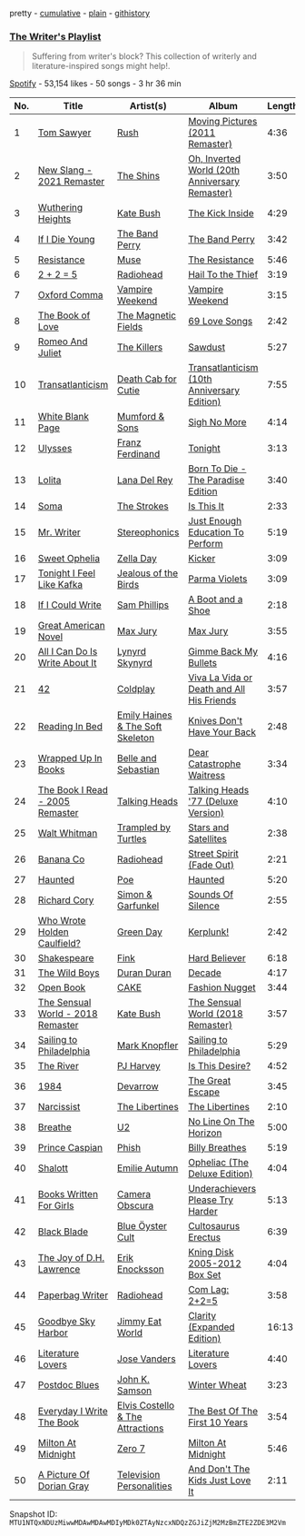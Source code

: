 pretty - [cumulative](/playlists/cumulative/37i9dQZF1DWYckg2NJborB.md) - [plain](/playlists/plain/37i9dQZF1DWYckg2NJborB) - [githistory](https://github.githistory.xyz/mackorone/spotify-playlist-archive/blob/main/playlists/plain/37i9dQZF1DWYckg2NJborB)

### [The Writer's Playlist](https://open.spotify.com/playlist/37i9dQZF1DWYckg2NJborB)

> Suffering from writer's block? This collection of writerly and literature\-inspired songs might help!.

[Spotify](https://open.spotify.com/user/spotify) - 53,154 likes - 50 songs - 3 hr 36 min

| No. | Title | Artist(s) | Album | Length |
|---|---|---|---|---|
| 1 | [Tom Sawyer](https://open.spotify.com/track/3QZ7uX97s82HFYSmQUAN1D) | [Rush](https://open.spotify.com/artist/2Hkut4rAAyrQxRdof7FVJq) | [Moving Pictures \(2011 Remaster\)](https://open.spotify.com/album/2xg7iIKoSqaDNpDbJnyCjY) | 4:36 |
| 2 | [New Slang \- 2021 Remaster](https://open.spotify.com/track/0NslHuacjxQYfUTOW3HCIV) | [The Shins](https://open.spotify.com/artist/4LG4Bs1Gadht7TCrMytQUO) | [Oh, Inverted World \(20th Anniversary Remaster\)](https://open.spotify.com/album/5XmhHMj5LZLWo32aA6ntKE) | 3:50 |
| 3 | [Wuthering Heights](https://open.spotify.com/track/5YSI1311X8t31PBjkBG4CZ) | [Kate Bush](https://open.spotify.com/artist/1aSxMhuvixZ8h9dK9jIDwL) | [The Kick Inside](https://open.spotify.com/album/5NKTuBLCYhN0OwqFiGdXd1) | 4:29 |
| 4 | [If I Die Young](https://open.spotify.com/track/4u26EevCNXMhlvE1xFBJwX) | [The Band Perry](https://open.spotify.com/artist/75FnCoo4FBxH5K1Rrx0k5A) | [The Band Perry](https://open.spotify.com/album/3dASAcs9QOsmoSLhHjEhCu) | 3:42 |
| 5 | [Resistance](https://open.spotify.com/track/1C2QJNTmsTxCDBuIgai8QV) | [Muse](https://open.spotify.com/artist/12Chz98pHFMPJEknJQMWvI) | [The Resistance](https://open.spotify.com/album/0eFHYz8NmK75zSplL5qlfM) | 5:46 |
| 6 | [2 + 2 = 5](https://open.spotify.com/track/4xkcGfpM9RwB4IiQ7yx2dB) | [Radiohead](https://open.spotify.com/artist/4Z8W4fKeB5YxbusRsdQVPb) | [Hail To the Thief](https://open.spotify.com/album/5mzoI3VH0ZWk1pLFR6RoYy) | 3:19 |
| 7 | [Oxford Comma](https://open.spotify.com/track/0ful4PHfTIxzXiZSZsXQ0H) | [Vampire Weekend](https://open.spotify.com/artist/5BvJzeQpmsdsFp4HGUYUEx) | [Vampire Weekend](https://open.spotify.com/album/7n8NJkGKAl2np1bXiRn0CY) | 3:15 |
| 8 | [The Book of Love](https://open.spotify.com/track/62ZYyXIsHVX5xVUj80arVu) | [The Magnetic Fields](https://open.spotify.com/artist/6RWjTQqILL7a1tQ0VapyLK) | [69 Love Songs](https://open.spotify.com/album/2GuROKcqyHdpIDcgxml1C7) | 2:42 |
| 9 | [Romeo And Juliet](https://open.spotify.com/track/1kfrnPViuzKdNwmH21ehLg) | [The Killers](https://open.spotify.com/artist/0C0XlULifJtAgn6ZNCW2eu) | [Sawdust](https://open.spotify.com/album/4NtamseeVOGesCm8W9oHSz) | 5:27 |
| 10 | [Transatlanticism](https://open.spotify.com/track/0DoACS30GwIY6qaFjCMMUz) | [Death Cab for Cutie](https://open.spotify.com/artist/0YrtvWJMgSdVrk3SfNjTbx) | [Transatlanticism \(10th Anniversary Edition\)](https://open.spotify.com/album/4jQW2mhMH3TxtAOol3Djuf) | 7:55 |
| 11 | [White Blank Page](https://open.spotify.com/track/6oxnUh5HybZDk6VNGzvw2j) | [Mumford & Sons](https://open.spotify.com/artist/3gd8FJtBJtkRxdfbTu19U2) | [Sigh No More](https://open.spotify.com/album/4828DYqqXoOl1bMPyh5c3S) | 4:14 |
| 12 | [Ulysses](https://open.spotify.com/track/5sCjd47MEpd7vkvhYukANl) | [Franz Ferdinand](https://open.spotify.com/artist/0XNa1vTidXlvJ2gHSsRi4A) | [Tonight](https://open.spotify.com/album/6ppF24fU5pqbPrPuK5zVnS) | 3:13 |
| 13 | [Lolita](https://open.spotify.com/track/696cNqpF2NwRLzC7KqCurz) | [Lana Del Rey](https://open.spotify.com/artist/00FQb4jTyendYWaN8pK0wa) | [Born To Die \- The Paradise Edition](https://open.spotify.com/album/5PW8nAtvf2HV8RYZFd4IrX) | 3:40 |
| 14 | [Soma](https://open.spotify.com/track/6gU7ohksNd6LsEJMWfDRhp) | [The Strokes](https://open.spotify.com/artist/0epOFNiUfyON9EYx7Tpr6V) | [Is This It](https://open.spotify.com/album/2k8KgmDp9oHrmu0MIj4XDE) | 2:33 |
| 15 | [Mr\. Writer](https://open.spotify.com/track/1D6dE2mMlGz3WN1gjKQ76E) | [Stereophonics](https://open.spotify.com/artist/21UJ7PRWb3Etgsu99f8yo8) | [Just Enough Education To Perform](https://open.spotify.com/album/51I2N3YcrmqOJfzywty3l4) | 5:19 |
| 16 | [Sweet Ophelia](https://open.spotify.com/track/1jPZgfC9tWFNf7iBGdrTPV) | [Zella Day](https://open.spotify.com/artist/100sLnojEpcadRx4edEBA6) | [Kicker](https://open.spotify.com/album/600XgAY1N6sRPVczmBogiF) | 3:09 |
| 17 | [Tonight I Feel Like Kafka](https://open.spotify.com/track/6ojZsSfUuRUC4VxtWLUAdi) | [Jealous of the Birds](https://open.spotify.com/artist/3S8P24WjZtVNaPLeXjaCJm) | [Parma Violets](https://open.spotify.com/album/0EwUDa0erUFKWfzhCk3vNX) | 3:09 |
| 18 | [If I Could Write](https://open.spotify.com/track/6Rdmwrln6jrQGdRDHl246o) | [Sam Phillips](https://open.spotify.com/artist/6Epdio7Ic0zhZkhXHFc8qa) | [A Boot and a Shoe](https://open.spotify.com/album/5ga0Nw06TGpciOmL6T6qMS) | 2:18 |
| 19 | [Great American Novel](https://open.spotify.com/track/4ry2Jh7zMFRDzqOHil8prF) | [Max Jury](https://open.spotify.com/artist/3MuPVbFDynbq9zRTAqjRxi) | [Max Jury](https://open.spotify.com/album/4dylZZrQcKM84MAAmvkIlb) | 3:55 |
| 20 | [All I Can Do Is Write About It](https://open.spotify.com/track/1xGkvw8sTnDujVFcMN6zvc) | [Lynyrd Skynyrd](https://open.spotify.com/artist/4MVyzYMgTwdP7Z49wAZHx0) | [Gimme Back My Bullets](https://open.spotify.com/album/7nl7cH6KtKcKU7I2Hj2gAM) | 4:16 |
| 21 | [42](https://open.spotify.com/track/2i2Lz3FDIqYdsJZEWkEaTC) | [Coldplay](https://open.spotify.com/artist/4gzpq5DPGxSnKTe4SA8HAU) | [Viva La Vida or Death and All His Friends](https://open.spotify.com/album/1CEODgTmTwLyabvwd7HBty) | 3:57 |
| 22 | [Reading In Bed](https://open.spotify.com/track/4H73CNDBQpE9gp3YTFfC7y) | [Emily Haines & The Soft Skeleton](https://open.spotify.com/artist/1b2U0VT1Z4ACqOihBL1fgw) | [Knives Don't Have Your Back](https://open.spotify.com/album/3ugZjO9GDXiiq4LRDDzcv8) | 2:48 |
| 23 | [Wrapped Up In Books](https://open.spotify.com/track/14TIka80BMTELhMHk1sIdH) | [Belle and Sebastian](https://open.spotify.com/artist/4I2BJf80C0skQpp1sQmA0h) | [Dear Catastrophe Waitress](https://open.spotify.com/album/7HNrDkHNFopKBXGWf0UZML) | 3:34 |
| 24 | [The Book I Read \- 2005 Remaster](https://open.spotify.com/track/1WKEDO98nmcF1uYmMttw7B) | [Talking Heads](https://open.spotify.com/artist/2x9SpqnPi8rlE9pjHBwmSC) | [Talking Heads '77 \(Deluxe Version\)](https://open.spotify.com/album/5eqcF7pWzHgWpGdEmHgeSN) | 4:10 |
| 25 | [Walt Whitman](https://open.spotify.com/track/6nQ5z2EDrltb8MZs3HhfgL) | [Trampled by Turtles](https://open.spotify.com/artist/3GjVVVcFmUgEJEAAsbGkf4) | [Stars and Satellites](https://open.spotify.com/album/3otETa3Pe9HZon4cP9xZnB) | 2:38 |
| 26 | [Banana Co](https://open.spotify.com/track/0CiGamY7diH7yvzHsPtHtO) | [Radiohead](https://open.spotify.com/artist/4Z8W4fKeB5YxbusRsdQVPb) | [Street Spirit \(Fade Out\)](https://open.spotify.com/album/23wLaTvnMb3pSb3uxnQE3E) | 2:21 |
| 27 | [Haunted](https://open.spotify.com/track/2rjNVjIfyGCDoNIjXFsPdS) | [Poe](https://open.spotify.com/artist/2Kl8iFAUJmtmyP1Sab1paD) | [Haunted](https://open.spotify.com/album/3Qn2GfbzCa3b0NZoaJotEA) | 5:20 |
| 28 | [Richard Cory](https://open.spotify.com/track/669jVNlVxPmrb2kN8YFq1u) | [Simon & Garfunkel](https://open.spotify.com/artist/70cRZdQywnSFp9pnc2WTCE) | [Sounds Of Silence](https://open.spotify.com/album/07RAGILF28QweYQSZasr5k) | 2:55 |
| 29 | [Who Wrote Holden Caulfield?](https://open.spotify.com/track/6471zt9nuKXLwEOItOgDld) | [Green Day](https://open.spotify.com/artist/7oPftvlwr6VrsViSDV7fJY) | [Kerplunk!](https://open.spotify.com/album/1UShup0VvfxhxS7j3Omxh2) | 2:42 |
| 30 | [Shakespeare](https://open.spotify.com/track/1Q9yJCrqDANqGMKai1gqBM) | [Fink](https://open.spotify.com/artist/2t9yJDJIEtvPmr2iRIdqBf) | [Hard Believer](https://open.spotify.com/album/1TMJ7yDSSYByO0UjKwnOiX) | 6:18 |
| 31 | [The Wild Boys](https://open.spotify.com/track/5qeLeyIWCPe1FpdJLQTUDW) | [Duran Duran](https://open.spotify.com/artist/0lZoBs4Pzo7R89JM9lxwoT) | [Decade](https://open.spotify.com/album/4P6rgSkSEXFGrpTk9NZUAj) | 4:17 |
| 32 | [Open Book](https://open.spotify.com/track/3vmgOwQdZTbdT1W54eeEy0) | [CAKE](https://open.spotify.com/artist/6A43Djmhbe9100UwnI7epV) | [Fashion Nugget](https://open.spotify.com/album/6kPOXxCYCdXBzEbb9dqE90) | 3:44 |
| 33 | [The Sensual World \- 2018 Remaster](https://open.spotify.com/track/6eVxdX2tQkNmHg7PP1sRbw) | [Kate Bush](https://open.spotify.com/artist/1aSxMhuvixZ8h9dK9jIDwL) | [The Sensual World \(2018 Remaster\)](https://open.spotify.com/album/3k9p0yOIiw3O39chv3fYYO) | 3:57 |
| 34 | [Sailing to Philadelphia](https://open.spotify.com/track/5dFbGFPR2GkgIPvfnAo3R3) | [Mark Knopfler](https://open.spotify.com/artist/0FI0kxP0BWurTz8cB8BBug) | [Sailing to Philadelphia](https://open.spotify.com/album/1DrdpkCNbP2QxDvtsASs63) | 5:29 |
| 35 | [The River](https://open.spotify.com/track/1k3tnHRcKo5DUNdQYuYFnw) | [PJ Harvey](https://open.spotify.com/artist/12VaqyEhgwDRuFfEqbnrpz) | [Is This Desire?](https://open.spotify.com/album/1LQlpOjLrnNvsqg6tosrYD) | 4:52 |
| 36 | [1984](https://open.spotify.com/track/0F0j6ff6MBiwasFfBhrYuB) | [Devarrow](https://open.spotify.com/artist/6MrZj6wqVagXe1UQ8AYWgZ) | [The Great Escape](https://open.spotify.com/album/155osgcutzrJu9a1w5aIgB) | 3:45 |
| 37 | [Narcissist](https://open.spotify.com/track/0LkAjjrokJbccAfz5yftS1) | [The Libertines](https://open.spotify.com/artist/4fSPtBgFPZzygkY6MehwQ7) | [The Libertines](https://open.spotify.com/album/026fArxz2P8Vuj8ReXLD6j) | 2:10 |
| 38 | [Breathe](https://open.spotify.com/track/6B7HkOXoB3c0MoXk7C9i07) | [U2](https://open.spotify.com/artist/51Blml2LZPmy7TTiAg47vQ) | [No Line On The Horizon](https://open.spotify.com/album/2cVfcuckyfRP6KVAHsRPHC) | 5:00 |
| 39 | [Prince Caspian](https://open.spotify.com/track/255zg2kzJRA0JEOxYwMaUs) | [Phish](https://open.spotify.com/artist/5wbIWUzTPuTxTyG6ouQKqz) | [Billy Breathes](https://open.spotify.com/album/4Gesl7yxQQF2taqnoEy3NN) | 5:19 |
| 40 | [Shalott](https://open.spotify.com/track/1mCm0Tb2pLTlJ26SxqrAFY) | [Emilie Autumn](https://open.spotify.com/artist/1K6L6Hw4HibspToNP1FeBC) | [Opheliac \(The Deluxe Edition\)](https://open.spotify.com/album/7FDaA4N8rvotYVci2updNR) | 4:04 |
| 41 | [Books Written For Girls](https://open.spotify.com/track/1f9jTXNHEKHANrZoalrIlx) | [Camera Obscura](https://open.spotify.com/artist/5gInJ5P5gQnOKPM3SUEVFt) | [Underachievers Please Try Harder](https://open.spotify.com/album/5d9FNx7UMLgfiGQGXU19jh) | 5:13 |
| 42 | [Black Blade](https://open.spotify.com/track/4Nyx3c0IPFITNo42yodlrh) | [Blue Öyster Cult](https://open.spotify.com/artist/00tVTdpEhQQw1bqdu8RCx2) | [Cultosaurus Erectus](https://open.spotify.com/album/2w9ox8f1PSz30Ayanrm9C4) | 6:39 |
| 43 | [The Joy of D.H\. Lawrence](https://open.spotify.com/track/77KyNPhCUXjkBaj5yQ9GY9) | [Erik Enocksson](https://open.spotify.com/artist/1ot4IWvtkwWLAYwNUJYZex) | [Kning Disk 2005\-2012 Box Set](https://open.spotify.com/album/7n0Ml88mIWDPvEBjDVlq8r) | 4:04 |
| 44 | [Paperbag Writer](https://open.spotify.com/track/2VdQeSHJOxA1hk9PlOdWI9) | [Radiohead](https://open.spotify.com/artist/4Z8W4fKeB5YxbusRsdQVPb) | [Com Lag: 2+2=5](https://open.spotify.com/album/5FI5652iVfs27I7zueBt6l) | 3:58 |
| 45 | [Goodbye Sky Harbor](https://open.spotify.com/track/0xQXxwlG5KBXycQmcWDW3v) | [Jimmy Eat World](https://open.spotify.com/artist/3Ayl7mCk0nScecqOzvNp6s) | [Clarity \(Expanded Edition\)](https://open.spotify.com/album/0JfCEzWgcuUxrAUZw5eUT4) | 16:13 |
| 46 | [Literature Lovers](https://open.spotify.com/track/141Az9zU42lOieVEbOmPUV) | [Jose Vanders](https://open.spotify.com/artist/6bf31gH9sSGPvs8t76Zxq7) | [Literature Lovers](https://open.spotify.com/album/7kDalaLPgPlKfT3hsoN4KW) | 4:40 |
| 47 | [Postdoc Blues](https://open.spotify.com/track/5l1AMUJEA43GYqxpfTyhoT) | [John K\. Samson](https://open.spotify.com/artist/3oOylXJSSKnZt9xZIjikTJ) | [Winter Wheat](https://open.spotify.com/album/28vCM0a4MYPwcTervwP7Ia) | 3:23 |
| 48 | [Everyday I Write The Book](https://open.spotify.com/track/36F8DzJ1IP1m8C1h0CpIaz) | [Elvis Costello & The Attractions](https://open.spotify.com/artist/4qmHkMxr6pTWh5Zo74odpH) | [The Best Of The First 10 Years](https://open.spotify.com/album/5ydDN9dDjtwauLG2vLVpsw) | 3:54 |
| 49 | [Milton At Midnight](https://open.spotify.com/track/44wtR8EBCz7wVvsOoJQEnd) | [Zero 7](https://open.spotify.com/artist/14H7ag1wpQOsPPQJOD6Dqr) | [Milton At Midnight](https://open.spotify.com/album/7kZbS20RlWvmUvOqvo0l0x) | 5:46 |
| 50 | [A Picture Of Dorian Gray](https://open.spotify.com/track/19YGRL40edzQmgxFILjVvB) | [Television Personalities](https://open.spotify.com/artist/4MlLVFHiA4e7BU7vQ4r5Lh) | [And Don't The Kids Just Love It](https://open.spotify.com/album/7n0jbzngXElnxdbQz2XibT) | 2:11 |

Snapshot ID: `MTU1NTQxNDUzMiwwMDAwMDAwMDIyMDk0ZTAyNzcxNDQzZGJiZjM2MzBmZTE2ZDE3M2Vm`
